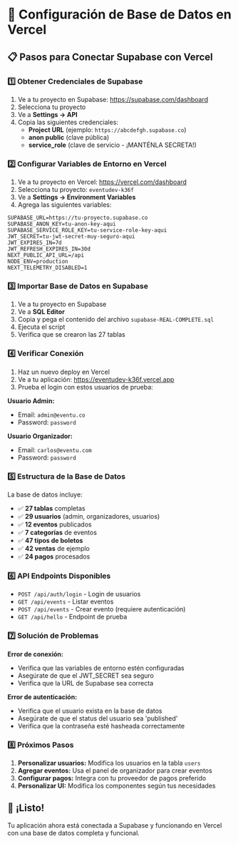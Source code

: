 # 🚀 Configuración de Base de Datos en Vercel

## 📋 Pasos para Conectar Supabase con Vercel

### 1️⃣ Obtener Credenciales de Supabase

1. Ve a tu proyecto en Supabase: https://supabase.com/dashboard
2. Selecciona tu proyecto
3. Ve a **Settings → API**
4. Copia las siguientes credenciales:
   - **Project URL** (ejemplo: `https://abcdefgh.supabase.co`)
   - **anon public** (clave pública)
   - **service_role** (clave de servicio - ¡MANTÉNLA SECRETA!)

### 2️⃣ Configurar Variables de Entorno en Vercel

1. Ve a tu proyecto en Vercel: https://vercel.com/dashboard
2. Selecciona tu proyecto: `eventudev-k36f`
3. Ve a **Settings → Environment Variables**
4. Agrega las siguientes variables:

```
SUPABASE_URL=https://tu-proyecto.supabase.co
SUPABASE_ANON_KEY=tu-anon-key-aqui
SUPABASE_SERVICE_ROLE_KEY=tu-service-role-key-aqui
JWT_SECRET=tu-jwt-secret-muy-seguro-aqui
JWT_EXPIRES_IN=7d
JWT_REFRESH_EXPIRES_IN=30d
NEXT_PUBLIC_API_URL=/api
NODE_ENV=production
NEXT_TELEMETRY_DISABLED=1
```

### 3️⃣ Importar Base de Datos en Supabase

1. Ve a tu proyecto en Supabase
2. Ve a **SQL Editor**
3. Copia y pega el contenido del archivo `supabase-REAL-COMPLETE.sql`
4. Ejecuta el script
5. Verifica que se crearon las 27 tablas

### 4️⃣ Verificar Conexión

1. Haz un nuevo deploy en Vercel
2. Ve a tu aplicación: https://eventudev-k36f.vercel.app
3. Prueba el login con estos usuarios de prueba:

**Usuario Admin:**
- Email: `admin@eventu.co`
- Password: `password`

**Usuario Organizador:**
- Email: `carlos@eventu.com`
- Password: `password`

### 5️⃣ Estructura de la Base de Datos

La base de datos incluye:
- ✅ **27 tablas** completas
- ✅ **29 usuarios** (admin, organizadores, usuarios)
- ✅ **12 eventos** publicados
- ✅ **7 categorías** de eventos
- ✅ **47 tipos de boletos**
- ✅ **42 ventas** de ejemplo
- ✅ **24 pagos** procesados

### 6️⃣ API Endpoints Disponibles

- `POST /api/auth/login` - Login de usuarios
- `GET /api/events` - Listar eventos
- `POST /api/events` - Crear evento (requiere autenticación)
- `GET /api/hello` - Endpoint de prueba

### 7️⃣ Solución de Problemas

**Error de conexión:**
- Verifica que las variables de entorno estén configuradas
- Asegúrate de que el JWT_SECRET sea seguro
- Verifica que la URL de Supabase sea correcta

**Error de autenticación:**
- Verifica que el usuario exista en la base de datos
- Asegúrate de que el status del usuario sea 'published'
- Verifica que la contraseña esté hasheada correctamente

### 8️⃣ Próximos Pasos

1. **Personalizar usuarios:** Modifica los usuarios en la tabla `users`
2. **Agregar eventos:** Usa el panel de organizador para crear eventos
3. **Configurar pagos:** Integra con tu proveedor de pagos preferido
4. **Personalizar UI:** Modifica los componentes según tus necesidades

## 🎉 ¡Listo!

Tu aplicación ahora está conectada a Supabase y funcionando en Vercel con una base de datos completa y funcional.
